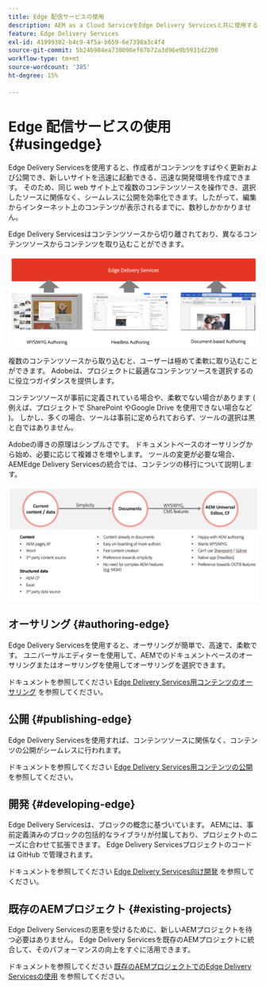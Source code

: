 ```yaml
---
title: Edge 配信サービスの使用
description: AEM as a Cloud ServiceをEdge Delivery Servicesと共に使用する方法を説明します。
feature: Edge Delivery Services
exl-id: 41999302-b4c9-4f5a-b659-6e7398a3c4f4
source-git-commit: 5b24b984ea738096ef67b72a3d96e9b5931d2200
workflow-type: tm+mt
source-wordcount: '385'
ht-degree: 15%

---
```



# Edge 配信サービスの使用 {#usingedge}

Edge Delivery Servicesを使用すると、作成者がコンテンツをすばやく更新および公開でき、新しいサイトを迅速に起動できる、迅速な開発環境を作成できます。 そのため、同じ web サイト上で複数のコンテンツソースを操作でき、選択したソースに関係なく、シームレスに公開を効率化できます。したがって、編集からインターネット上のコンテンツが表示されるまでに、数秒しかかかりません。

Edge Delivery Servicesはコンテンツソースから切り離されており、異なるコンテンツソースからコンテンツを取り込むことができます。

![エッジ配信のコンテンツソース](assets/content-sources.png)

複数のコンテンツソースから取り込むと、ユーザーは極めて柔軟に取り込むことができます。 Adobeは、プロジェクトに最適なコンテンツソースを選択するのに役立つガイダンスを提供します。

コンテンツソースが事前に定義されている場合や、柔軟でない場合があります ( 例えば、プロジェクトで SharePoint やGoogle Drive を使用できない場合など )。 しかし、多くの場合、ツールは事前に定められておらず、ツールの選択は黒と白ではありません。

Adobeの導きの原理はシンプルさです。 ドキュメントベースのオーサリングから始め、必要に応じて複雑さを増やします。 ツールの変更が必要な場合、AEMEdge Delivery Servicesの統合では、コンテンツの移行について説明します。

![コンテンツソースの柔軟性](assets/content-source-flexiblity.png)

## オーサリング {#authoring-edge}

Edge Delivery Servicesを使用すると、オーサリングが簡単で、高速で、柔軟です。 ユニバーサルエディターを使用して、AEMでのドキュメントベースのオーサリングまたはオーサリングを使用してオーサリングを選択できます。

ドキュメントを参照してください [Edge Delivery Services用コンテンツのオーサリング](authoring.md) を参照してください。

## 公開 {#publishing-edge}

Edge Delivery Servicesを使用すれば、コンテンツソースに関係なく、コンテンツの公開がシームレスに行われます。

ドキュメントを参照してください [Edge Delivery Services用コンテンツの公開](publishing.md) を参照してください。

## 開発 {#developing-edge}

Edge Delivery Servicesは、ブロックの概念に基づいています。 AEMには、事前定義済みのブロックの包括的なライブラリが付属しており、プロジェクトのニーズに合わせて拡張できます。 Edge Delivery Servicesプロジェクトのコードは GitHub で管理されます。

ドキュメントを参照してください [Edge Delivery Services向け開発](developing.md) を参照してください。

## 既存のAEMプロジェクト {#existing-projects}

Edge Delivery Servicesの恩恵を受けるために、新しいAEMプロジェクトを待つ必要はありません。 Edge Delivery Servicesを既存のAEMプロジェクトに統合して、そのパフォーマンスの向上をすぐに活用できます。

ドキュメントを参照してください [既存のAEMプロジェクトでのEdge Delivery Servicesの使用](existing-projects.md) を参照してください。
